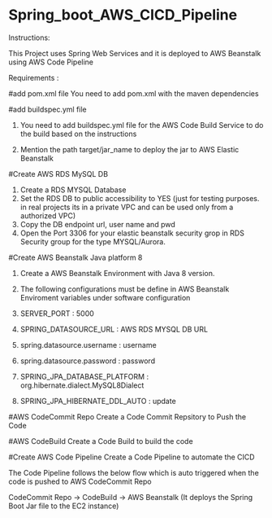 # Spring_boot_AWS_CICD_Pipeline

Instructions:


This Project uses Spring Web Services and it is deployed to AWS Beanstalk using AWS Code Pipeline


Requirements :
 
#add pom.xml file
You need to add pom.xml with the maven dependencies 

#add buildspec.yml file
1. You need to add buildspec.yml file for the AWS Code Build Service to do the build based on the instructions

2. Mention the path target/jar_name to deploy the jar to AWS Elastic Beanstalk

#Create AWS RDS MySQL DB

1. Create a RDS MYSQL Database
2. Set the RDS DB to public accessibility to YES (just for testing purposes. in real projects its in a private VPC and can be used only from a authorized VPC)
3. Copy the DB endpoint url, user name and pwd
4. Open the Port 3306 for your elastic beanstalk security grop in RDS Security group for the type MYSQL/Aurora. 

#Create AWS Beanstalk Java platform 8

1. Create a AWS Beanstalk Environment with Java 8 version.

2. The following configurations must be define in AWS Beanstalk Enviroment variables under software configuration

1. SERVER_PORT : 5000
2. SPRING_DATASOURCE_URL : AWS RDS MYSQL DB URL
3. spring.datasource.username : username
4. spring.datasource.password : password
5. SPRING_JPA_DATABASE_PLATFORM : org.hibernate.dialect.MySQL8Dialect
6. SPRING_JPA_HIBERNATE_DDL_AUTO : update

#AWS CodeCommit Repo
Create a Code Commit Repsitory to Push the Code

#AWS CodeBuild
Create a Code Build to build the code

#Create AWS Code Pipeline
Create a Code Pipeline to automate the CICD

The Code Pipeline follows the below flow which is auto triggered when the code is pushed to AWS CodeCommit Repo

CodeCommit Repo -> CodeBuild -> AWS Beanstalk (It deploys the Spring Boot Jar file to the EC2 instance)


